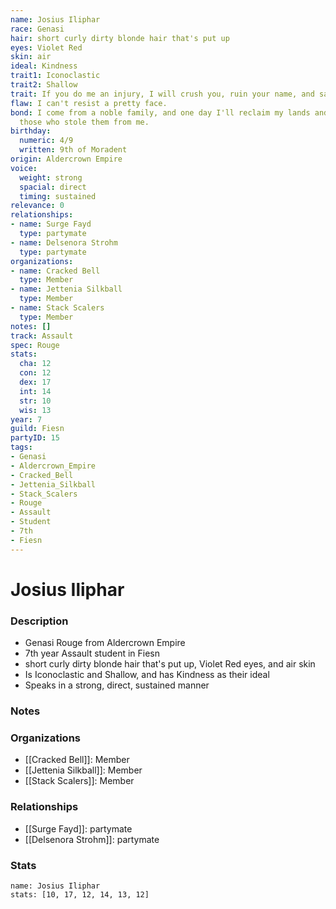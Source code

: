 ```yaml
---
name: Josius Iliphar
race: Genasi
hair: short curly dirty blonde hair that's put up
eyes: Violet Red
skin: air
ideal: Kindness
trait1: Iconoclastic
trait2: Shallow
trait: If you do me an injury, I will crush you, ruin your name, and salt your fields.
flaw: I can't resist a pretty face.
bond: I come from a noble family, and one day I'll reclaim my lands and title from
  those who stole them from me.
birthday:
  numeric: 4/9
  written: 9th of Moradent
origin: Aldercrown Empire
voice:
  weight: strong
  spacial: direct
  timing: sustained
relevance: 0
relationships:
- name: Surge Fayd
  type: partymate
- name: Delsenora Strohm
  type: partymate
organizations:
- name: Cracked Bell
  type: Member
- name: Jettenia Silkball
  type: Member
- name: Stack Scalers
  type: Member
notes: []
track: Assault
spec: Rouge
stats:
  cha: 12
  con: 12
  dex: 17
  int: 14
  str: 10
  wis: 13
year: 7
guild: Fiesn
partyID: 15
tags:
- Genasi
- Aldercrown_Empire
- Cracked_Bell
- Jettenia_Silkball
- Stack_Scalers
- Rouge
- Assault
- Student
- 7th
- Fiesn
---
```

# Josius Iliphar
### Description
- Genasi Rouge from Aldercrown Empire
- 7th year Assault student in Fiesn
- short curly dirty blonde hair that's put up, Violet Red eyes, and air skin
- Is Iconoclastic and Shallow, and has Kindness as their ideal
- Speaks in a strong, direct, sustained manner

### Notes

### Organizations
- [[Cracked Bell]]: Member
- [[Jettenia Silkball]]: Member
- [[Stack Scalers]]: Member

### Relationships
- [[Surge Fayd]]: partymate
- [[Delsenora Strohm]]: partymate

### Stats
```statblock
name: Josius Iliphar
stats: [10, 17, 12, 14, 13, 12]
```